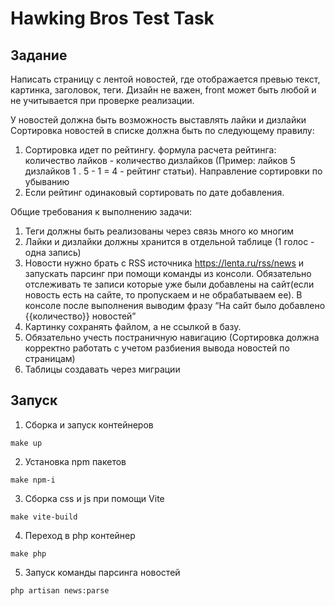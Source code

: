 # Hawking Bros Test Task

## Задание

Написать страницу с лентой новостей, где отображается превью текст, 
картинка, заголовок, теги.
Дизайн не важен, front может быть любой и не учитывается при проверке реализации.

У новостей должна быть возможность выставлять лайки и дизлайки
Сортировка новостей в списке должна быть по следующему правилу:
1.	Сортировка идет по рейтингу. формула расчета рейтинга: количество лайков - количество дизлайков (Пример: лайков 5 дизлайков 1 . 5 - 1 = 4 - рейтинг статьи). Направление сортировки по убыванию
2.	Если рейтинг одинаковый сортировать по дате добавления.

Общие требования к выполнению задачи:
1.	Теги должны быть реализованы через связь много ко многим
2.	Лайки и дизлайки должны хранится в отдельной таблице (1 голос - одна запись)
3.	Новости нужно брать с RSS источника https://lenta.ru/rss/news и запускать парсинг
при помощи команды из консоли. Обязательно отслеживать те записи которые уже 
были добавлены на сайт(если новость есть на сайте, то пропускаем и не обрабатываем ее). В консоле после выполнения выводим фразу “На сайт было добавлено {{количество}} новостей”
4.	Картинку сохранять файлом, а не ссылкой в базу.
5.	Обязательно учесть постраничную навигацию (Сортировка должна корректно работать с учетом разбиения вывода новостей по страницам)
6.	Таблицы создавать через миграции

## Запуск

1. Сборка и запуск контейнеров
```
make up
```

2. Установка npm пакетов
```
make npm-i
```
3. Сборка css и js при помощи Vite
```
make vite-build
```
4. Переход в php контейнер
```
make php
```
5. Запуск команды парсинга новостей
```
php artisan news:parse
```
